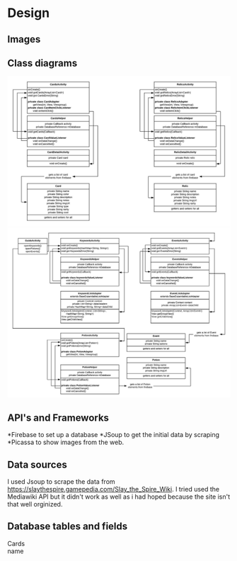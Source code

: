 # Design

## Images

## Class diagrams

![app design 1](doc/app_design_1.jpeg)
![app design 2](doc/app_design_2.jpeg)

## API's and Frameworks
*Firebase to set up a database
*JSoup to get the initial data by scraping
*Picassa to show images from the web.

## Data sources
I used Jsoup to scrape the data from https://slaythespire.gamepedia.com/Slay_the_Spire_Wiki.
I tried used the Mediawiki API but it didn't work as well as i had hoped because the site isn't that well orginized.

## Database tables and fields

Cards <br>
<t> name

